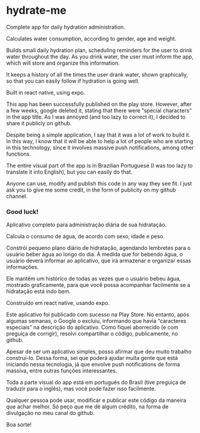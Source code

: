 # hydrate-me

Complete app for daily hydration administration.

Calculates water consumption, according to gender, age and weight.

Builds small daily hydration plan, scheduling reminders for the user to drink water throughout the day. As you drink water, the user must inform the app, which will store and organize this information.

It keeps a history of all the times the user drank water, shown graphically, so that you can easily follow if hydration is going well.

Built in react native, using expo.

This app has been successfully published on the play store. However, after a few weeks, google deleted it, stating that there were “special characters” in the app title. As I was annoyed (and too lazy to correct it), I decided to share it publicly on github.

Despite being a simple application, I say that it was a lot of work to build it. In this way, I know that it will be able to help a lot of people who are starting in this technology, since it involves massive push notifications, among other functions.

The entire visual part of the app is in Brazilian Portuguese (I was too lazy to translate it into English), but you can easily do that.

Anyone can use, modify and publish this code in any way they see fit. I just ask you to give me some credit, in the form of publicity on my github channel.

<h3>Good luck!</h3>



Aplicativo completo para administração diária de sua hidratação.

Calcula o consumo de água, de acordo com sexo, idade e peso.

Constrói pequeno plano diário de hidratação, agendando lembretes para o usuário beber água ao longo do dia. À medida que for bebendo água, o usuário deverá informar ao aplicativo, que irá armazenar e organizar essas informações.

Ele mantém um histórico de todas as vezes que o usuário bebeu água, mostrado graficamente, para que você possa acompanhar facilmente se a hidratação está indo bem.

Construído em react native, usando expo.

Este aplicativo foi publicado com sucesso na Play Store. No entanto, após algumas semanas, o Google o excluiu, informando que havia “caracteres especiais” na descrição do aplicativo. Como fiquei aborrecido (e com preguiça de corrigir), resolvi compartilhar o código, publicamente, no github.

Apesar de ser um aplicativo simples, posso afirmar que deu muito trabalho construí-lo. Dessa forma, sei que poderá ajudar muita gente que está iniciando nessa tecnologia, já que envolve push notifications de forma massiva, entre outras funções interessantes.

Toda a parte visual do app está em português do Brasil (tive preguiça de traduzir para o inglês), mas você pode fazer isso facilmente.

Qualquer pessoa pode usar, modificar e publicar este código da maneira que achar melhor. Só peço que me dê algum crédito, na forma de divulgação no meu canal do github.

Boa sorte!
